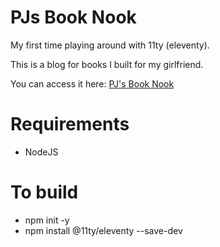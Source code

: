 # PJs Book Nook

My first time playing around with 11ty (eleventy).

This is a blog for books I built for my girlfriend.

You can access it here: [PJ's Book Nook](https://pjsbooknook.vercel.app/)

# Requirements
* NodeJS

# To build
* npm init -y
* npm install @11ty/eleventy --save-dev

